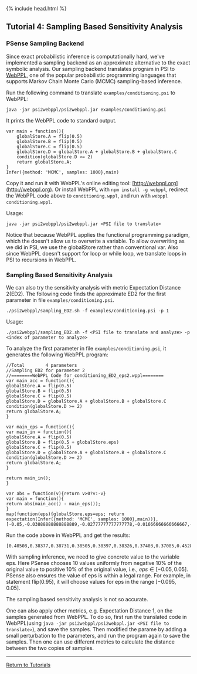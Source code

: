 {% include head.html %}
## Tutorial 4: Sampling Based Sensitivity Analysis

### PSense Sampling Backend

Since exact probabilistic inference is computationally hard, we've implemented a sampling backend as an approximate alternative to the exact symbolic analysis. Our sampling backend translates program in PSI to [WebPPL](http://webppl.org/), one of the popular probabilistic programming languages that supports Markov Chain Monte Carlo (MCMC) sampling-based inference.

Run the following command to translate `examples/conditioning.psi` to WebPPL:
```{shell}
java -jar psi2webppl/psi2webppl.jar examples/conditioning.psi

```
It prints the WebPPL code to standard output. 
```
var main = function(){
    globalStore.A = flip(0.5)
    globalStore.B = flip(0.5)
    globalStore.C = flip(0.5)
    globalStore.D = globalStore.A + globalStore.B + globalStore.C
    condition(globalStore.D >= 2)
    return globalStore.A;
}
Infer({method: 'MCMC', samples: 1000},main)
```

Copy it and run it with WebPPL's online editing tool: [http://webppl.org](http://webppl.org). 
Or install WebPPL with `npm install -g webppl`, redirect the WebPPL code above to `conditioning.wppl`, and run with `webppl conditioning.wppl`.

Usage:
```
java -jar psi2webppl/psi2webppl.jar <PSI file to translate>
```

Notice that because WebPPL applies the functional programming paradigm, which the doesn't allow us to overwrite a variable. To allow overwriting as we did in PSI, we use the globalStore rather than conventional var. Also since WebPPL doesn't support for loop or while loop, we translate loops in PSI to recursions in WebPPL.

### Sampling Based Sensitivity Analysis

We can also try the sensitivity analysis with metric Expectation Distance 2(ED2). The following code finds the approximate ED2 for the first parameter in file `examples/conditioning.psi`.

```{shell}
./psi2webppl/sampling_ED2.sh -f examples/conditioning.psi -p 1
```

Usage:
```
./psi2webppl/sampling_ED2.sh -f <PSI file to translate and analyze> -p <index of parameter to analyze>
```

To analyze the first parameter in file `examples/conditioning.psi`, it generates the following WebPPL program:

```
//Total        4 parameters
//Sampling ED2 for parameter 2
//========WebPPL Code for conditioning_ED2_eps2.wppl========
var main_acc = function(){
globalStore.A = flip(0.5)
globalStore.B = flip(0.5)
globalStore.C = flip(0.5)
globalStore.D = globalStore.A + globalStore.B + globalStore.C
condition(globalStore.D >= 2)
return globalStore.A;
}

var main_eps = function(){
var main_in = function(){
globalStore.A = flip(0.5)
globalStore.B = flip(0.5 + globalStore.eps)
globalStore.C = flip(0.5)
globalStore.D = globalStore.A + globalStore.B + globalStore.C
condition(globalStore.D >= 2)
return globalStore.A;
}

return main_in();
}

var abs = function(v){return v>0?v:-v}
var main = function(){
return abs(main_acc() - main_eps());
}
map(function(eps){globalStore.eps=eps; return expectation(Infer({method: 'MCMC', samples: 1000},main))},[-0.05,-0.03888888888888889,-0.02777777777777778,-0.01666666666666667,-0.005555555555555557,0.005555555555555557,0.016666666666666663,0.027777777777777776,0.03888888888888889,0.05])
```

Run the code above in WebPPL and get the results:
```
[0.40508,0.38377,0.38731,0.38505,0.38397,0.38326,0.37403,0.37085,0.4528,0.45441]
```

With sampling inference, we need to give concrete value to the variable eps. Here PSense chooses 10 values uniformly from negative 10% of the original value to positive 10% of the original value, i.e., $eps\in[-0.05,0.05]$. PSense also ensures the value of eps is within a legal range. For example, in statement flip(0.95), it will choose values for eps in the range $[-0.095, 0.05]$.

The sampling based sensitivity analysis is not so accurate. 

One can also apply other metrics, e.g. Expectation Distance 1, on the samples generated from WebPPL. To do so, first run the translated code in WebPPL(using `java -jar psi2webppl/psi2webppl.jar <PSI file to translate>`), and save the samples. Then modified the parame by adding a small perturbation to the parameters, and run the program again to save the samples. Then one can use different metrics to calculate the distance between the two copies of samples.


***
[Return to Tutorials](tutorial.html)


<!---First run PSense with the `-log` option. Notice that PSense will keep the all source code used to 
```{shell}
psense -f examples/conditioning.psi -m ExpDist2 -log
Then translate the code to find approximate Expectation Distance 2 with WebPPL:
```
-->



